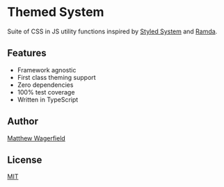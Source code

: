 # Themed System

Suite of CSS in JS utility functions inspired by [Styled System][styled-system] and [Ramda][ramda].

## Features

- Framework agnostic
- First class theming support
- Zero dependencies
- 100% test coverage
- Written in TypeScript

## Author

[Matthew Wagerfield][github]

## License

[MIT](https://github.com/wagerfield/themed-system/blob/master/license)

[github]: https://github.com/wagerfield
[styled-system]: https://styled-system.com
[ramda]: https://ramdajs.com
